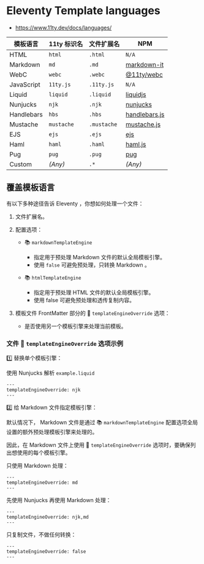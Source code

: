 # Eleventy Template languages

- <https://www.11ty.dev/docs/languages/>

| 模板语言   | 11ty 标识名 | 文件扩展名  | NPM             |
| ---------- | ----------- | ----------- | --------------- |
| HTML       | `html`      | `.html`     | `N/A`           |
| Markdown   | `md`        | `.md`       | [markdown-it]   |
| WebC       | `webc`      | `.webc`     | [@11ty/webc]    |
| JavaScript | `11ty.js`   | `.11ty.js`  | `N/A`           |
| Liquid     | `liquid`    | `.liquid`   | [liquidjs]      |
| Nunjucks   | `njk`       | `.njk`      | [nunjucks]      |
| Handlebars | `hbs`       | `.hbs`      | [handlebars.js] |
| Mustache   | `mustache`  | `.mustache` | [mustache.js]   |
| EJS        | `ejs`       | `.ejs`      | [ejs]           |
| Haml       | `haml`      | `.haml`     | [haml.js]       |
| Pug        | `pug`       | `.pug`      | [pug]           |
| Custom     | _(Any)_     | `.*`        | _(Any)_         |

[markdown-it]: https://www.npmjs.com/package/markdown-it
[@11ty/webc]: https://github.com/11ty/webc
[@11ty/eleventy-plugin-webc]: https://github.com/11ty/eleventy-plugin-webc
[liquidjs]: https://www.npmjs.com/package/liquidjs
[nunjucks]: https://github.com/mozilla/nunjucks
[handlebars.js]: https://handlebarsjs.com/
[mustache.js]: https://github.com/janl/mustache.js/
[ejs]: https://www.npmjs.com/package/ejs
[haml.js]: https://www.npmjs.com/package/hamljs
[pug]: https://github.com/pugjs/pug

## 覆盖模板语言

有以下多种途径告诉 Eleventy ，你想如何处理一个文件：

1. 文件扩展名。
2. 配置选项：

   - 📚 `markdownTemplateEngine`

     - 指定用于预处理 Markdown 文件的默认全局模板引擎。
     - 使用 `false` 可避免预处理，只转换 Markdown 。

   - 📚 `htmlTemplateEngine`

     - 指定用于预处理 HTML 文件的默认全局模板引擎。
     - 使用 false 可避免预处理和透传复制内容。

3. 模板文件 FrontMatter 部分的 🌾 `templateEngineOverride` 选项：

   - 是否使用另一个模板引擎来处理当前模板。

### 文件 🌾 `templateEngineOverride` 选项示例

1️⃣ 替换单个模板引擎：

使用 Nunjucks 解析 `example.liquid`

```liquid
---
templateEngineOverride: njk
---
```

2️⃣ 给 Markdown 文件指定模板引擎：

默认情况下， Markdown 文件是通过 📚 `markdownTemplateEngine` 配置选项全局设置的额外预处理模板引擎来处理的。

因此，在 Markdown 文件上使用 🌾 `templateEngineOverride` 选项时，要确保列出想使用的每个模板引擎。

只使用 Markdown 处理：

```
---
templateEngineOverride: md
---
```

先使用 Nunjucks 再使用 Markdown 处理：

```
---
templateEngineOverride: njk,md
---
```

只复制文件，不做任何转换：

```
---
templateEngineOverride: false
---
```
